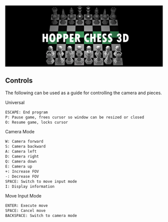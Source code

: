 ![](images/banner.png)

## Controls

The following can be used as a guide for controlling the camera and pieces.

Universal
```
ESCAPE: End program
P: Pause game, frees cursor so window can be resized or closed
O: Resume game, locks cursor
```
Camera Mode
```
W: Camera forward
S: Camera backward
A: Camera left
D: Camera right
Q: Camera down
E: Camera up
+: Increase FOV
-: Decrease FOV
SPACE: Switch to move input mode
I: Display information
```
Move Input Mode
```
ENTER: Execute move
SPACE: Cancel move
BACKSPACE: Switch to camera mode
```
